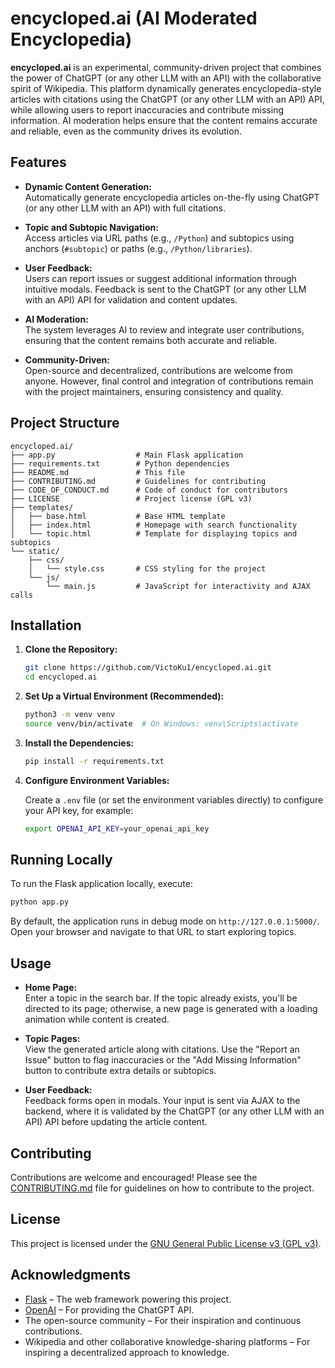 # encycloped.ai (AI Moderated Encyclopedia)

**encycloped.ai** is an experimental, community-driven project that combines the power of ChatGPT (or any other LLM with an API) with the collaborative spirit of Wikipedia. This platform dynamically generates encyclopedia-style articles with citations using the ChatGPT (or any other LLM with an API) API, while allowing users to report inaccuracies and contribute missing information. AI moderation helps ensure that the content remains accurate and reliable, even as the community drives its evolution.

## Features

- **Dynamic Content Generation:**  
  Automatically generate encyclopedia articles on-the-fly using ChatGPT (or any other LLM with an API) with full citations.

- **Topic and Subtopic Navigation:**  
  Access articles via URL paths (e.g., `/Python`) and subtopics using anchors (`#subtopic`) or paths (e.g., `/Python/libraries`).

- **User Feedback:**  
  Users can report issues or suggest additional information through intuitive modals. Feedback is sent to the ChatGPT (or any other LLM with an API) API for validation and content updates.

- **AI Moderation:**  
  The system leverages AI to review and integrate user contributions, ensuring that the content remains both accurate and reliable.

- **Community-Driven:**  
  Open-source and decentralized, contributions are welcome from anyone. However, final control and integration of contributions remain with the project maintainers, ensuring consistency and quality.

## Project Structure

```plaintext
encycloped.ai/
├── app.py                  # Main Flask application
├── requirements.txt        # Python dependencies
├── README.md               # This file
├── CONTRIBUTING.md         # Guidelines for contributing
├── CODE_OF_CONDUCT.md      # Code of conduct for contributors
├── LICENSE                 # Project license (GPL v3)
├── templates/
│   ├── base.html           # Base HTML template
│   ├── index.html          # Homepage with search functionality
│   └── topic.html          # Template for displaying topics and subtopics
└── static/
    ├── css/
    │   └── style.css       # CSS styling for the project
    └── js/
        └── main.js         # JavaScript for interactivity and AJAX calls
```

## Installation

1. **Clone the Repository:**

   ```bash
   git clone https://github.com/VictoKu1/encycloped.ai.git
   cd encycloped.ai
   ```

2. **Set Up a Virtual Environment (Recommended):**

   ```bash
   python3 -m venv venv
   source venv/bin/activate  # On Windows: venv\Scripts\activate
   ```

3. **Install the Dependencies:**

   ```bash
   pip install -r requirements.txt
   ```

4. **Configure Environment Variables:**

   Create a `.env` file (or set the environment variables directly) to configure your API key, for example:

   ```bash
   export OPENAI_API_KEY=your_openai_api_key
   ```

## Running Locally

To run the Flask application locally, execute:

```bash
python app.py
```

By default, the application runs in debug mode on `http://127.0.0.1:5000/`. Open your browser and navigate to that URL to start exploring topics.

## Usage

- **Home Page:**  
  Enter a topic in the search bar. If the topic already exists, you'll be directed to its page; otherwise, a new page is generated with a loading animation while content is created.

- **Topic Pages:**  
  View the generated article along with citations. Use the "Report an Issue" button to flag inaccuracies or the "Add Missing Information" button to contribute extra details or subtopics.

- **User Feedback:**  
  Feedback forms open in modals. Your input is sent via AJAX to the backend, where it is validated by the ChatGPT (or any other LLM with an API) API before updating the article content.

## Contributing

Contributions are welcome and encouraged! Please see the [CONTRIBUTING.md](CONTRIBUTING.md) file for guidelines on how to contribute to the project.

## License

This project is licensed under the [GNU General Public License v3 (GPL v3)](LICENSE).

## Acknowledgments

- [Flask](https://flask.palletsprojects.com/) – The web framework powering this project.
- [OpenAI](https://openai.com/) – For providing the ChatGPT API.
- The open-source community – For their inspiration and continuous contributions.
- Wikipedia and other collaborative knowledge-sharing platforms – For inspiring a decentralized approach to knowledge.







